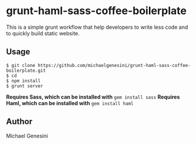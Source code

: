 grunt-haml-sass-coffee-boilerplate
==================================

This is a simple grunt workflow that help developers to write less code and to quickly build static website.

## Usage
```shell
$ git clone https://github.com/michaelgenesini/grunt-haml-sass-coffee-boilerplate.git
$ cd 
$ npm install
$ grunt server
```

**Requires Sass, which can be installed with** `gem install sass`
**Requires Haml, which can be installed with** `gem install haml`

## Author
Michael Genesini
